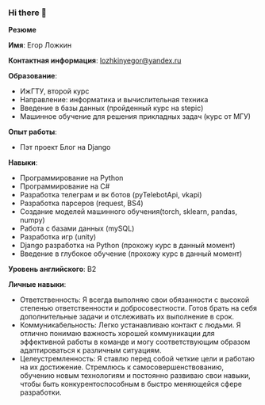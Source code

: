 ### Hi there 👋


 
**Резюме**

**Имя**: Егор Ложкин

**Контактная информация**: lozhkinyegor@yandex.ru

**Образование**:

- ИжГТУ, второй курс
- Направление: информатика и вычислительная техника
- Введение в базы данных (пройденный курс на stepic)
- Машинное обучение для решения прикладных задач (курс от МГУ)

**Опыт работы**:

- Пэт проект Блог на Django

**Навыки**:

- Программирование на Python
- Программирование на C#
- Разработка телеграм и вк ботов (pyTelebotApi, vkapi)
- Разработка парсеров (request, BS4)
- Создание моделей машинного обучения(torch, sklearn, pandas, numpy)
- Работа с базами данных (mySQL)
- Разработка игр (unity)
- Django разработка на Python (прохожу курс в данный момент)
- Введение в глубокое обучение (прохожу курс в данный момент)

**Уровень английского**: B2

**Личные навыки**:
- Ответственность: Я всегда выполняю свои обязанности с высокой степенью ответственности и добросовестности. Готов брать на себя дополнительные задачи и отслеживать их выполнение в срок.
- Коммуникабельность: Легко устанавливаю контакт с людьми. Я отлично понимаю важность хорошей коммуникации для эффективной работы в команде и могу соответствующим образом адаптироваться к различным ситуациям.
- Целеустремленность: Я ставлю перед собой четкие цели и работаю на их достижение. Стремлюсь к самосовершенствованию, обучению новым технологиям и постоянно развиваю свои навыки, чтобы быть конкурентоспособным в быстро меняющейся сфере разработки.
